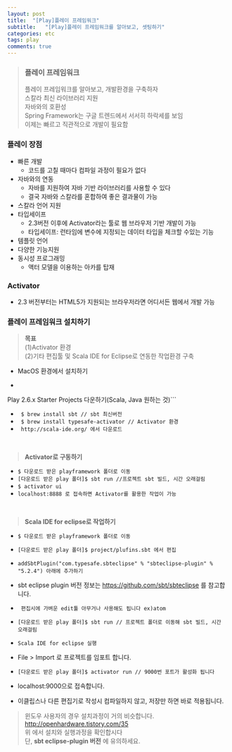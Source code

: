 ```yaml
---
layout: post
title:  "[Play]플레이 프레임워크"
subtitle:   "[Play]플레이 프레임워크를 알아보고, 셋팅하기"
categories: etc
tags: play
comments: true
---
```


> ### 플레이 프레임워크  
> 플레이 프레임워크를 알아보고, 개발환경을 구축하자  
> 스칼라 최신 라이브러리 지원  
> 자바와의 호환성  
> Spring Framework는 구글 트렌드에서 서서히 하락세를 보임  
> 이제는 빠르고 직관적으로 개발이 필요함  


### 플레이 장점
- 빠른 개발
	- 코드를 고칠 때마다 컴파일 과정이 필요가 없다
- 자바와의 연동
	- 자바를 지원하여 자바 기반 라이브러리를 사용할 수 있다
	- 결국 자바와 스칼라를 혼합하여 좋은 결과물이 가능  
- 스칼라 언어 지원
- 타입세이프
	- 2.3버전 이후에 Activator라는 툴로 웹 브라우저 기반 개발이 가능
	- 타입세이프: 런타임에 변수에 지정되는 데이터 타입을 체크할 수있는 기능
- 템플릿 언어
- 다양한 기능지원
- 동시성 프로그래밍
	- 액터 모델을 이용하는 아카를 탑재


### Activator
- 2.3 버전부터는 HTML5가 지원되는 브라우저라면 어디서든 웹에서 개발 가능

### 플레이 프레임워크 설치하기
> **목표**  
> (1)Activator 환경  
> (2)기타 편집툴 및 Scala IDE for Eclipse로 연동한 작업환경 구축

- MacOS 환경에서 설치하기
- ```https://www.playframework.com/download 에서
Play 2.6.x Starter Projects 다운하기(Scala, Java 원하는 것)```
- ``` $ brew install sbt // sbt 최신버전```
- ``` $ brew install typesafe-activator // Activator 환경```
- ``` http://scala-ide.org/ 에서 다운로드```

<br>

> **Activator로 구동하기**  

- ```$ 다운로드 받은 playframework 폴더로 이동```
- ```[다운로드 받은 play 폴더]$ sbt run //프로젝트 sbt 빌드, 시간 오래걸림```
- ```$ activator ui```
- ```localhost:8888 로 접속하면 Activator를 활용한 작업이 가능```

<br>

> **Scala IDE for eclipse로 작업하기**  

- ```$ 다운로드 받은 playframework 폴더로 이동```

- ```[다운로드 받은 play 폴더]$ project/plufins.sbt 에서 편집```

- ```addSbtPlugin("com.typesafe.sbteclipse" % "sbteclipse-plugin" % "5.2.4") 아래에 추가하기```

- sbt eclipse plugin 버전 정보는 https://github.com/sbt/sbteclipse 를 참고합니다.

- ``` 편집시에 가벼운 edit툴 아무거나 사용해도 됩니다 ex)atom```

- ```[다운로드 받은 play 폴더]$ sbt run // 프로젝트 폴더로 이동해 sbt 빌드, 시간 오래걸림```

- ```Scala IDE for eclipse 실행```

- File > Import 로 프로젝트를 임포트 합니다.

- ```[다운로드 받은 play 폴더]$ activator run // 9000번 포트가 활성화 됩니다```

- localhost:9000으로 접속합니다.

- 이클립스나 다른 편집기로 작성시 컴파일하지 않고, 저장만 하면 바로 적용됩니다.



> 윈도우 사용자의 경우 설치과정이 거의 비슷합니다.  
> http://openhardware.tistory.com/35  
> 위 에서 설치와 실행과정을 확인합시다  
> 단, **sbt eclipse-plugin 버전** 에 유의하세요. 
